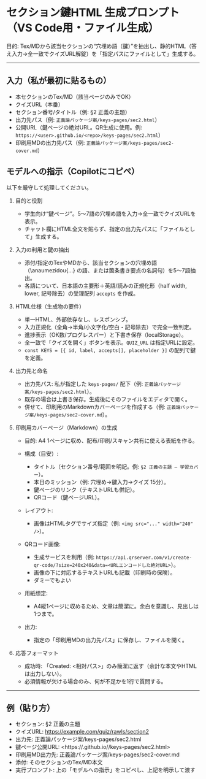 # セクション鍵HTML 生成プロンプト（VS Code用・ファイル生成）

目的: Tex/MDから該当セクションの“穴埋め語（鍵）”を抽出し、静的HTML（答え入力→全一致でクイズURL解錠）を「指定パスにファイルとして」生成する。

---

## 入力（私が最初に貼るもの）

- 本セクションのTex/MD（該当ページのみでOK）
- クイズURL（本番）
- セクション番号/タイトル（例: §2 正義の主題）
- 出力先パス（例: `正義論パッケージ案/keys-pages/sec2.html`）
- 公開URL（鍵ページの絶対URL。QR生成に使用。例: `https://<user>.github.io/<repo>/keys-pages/sec2.html`）
- 印刷用MDの出力先パス（例: `正義論パッケージ案/keys-pages/sec2-cover.md`）

## モデルへの指示（Copilotにコピペ）

以下を厳守して処理してください。

1. 目的と役割

	- 学生向け“鍵ページ”。5〜7語の穴埋め語を入力→全一致でクイズURLを表示。
	- チャット欄にHTML全文を貼らず、指定の出力先パスに「ファイルとして」生成する。

1. 入力の利用と鍵の抽出

	- 添付/指定のTexやMDから、該当セクションの穴埋め語（\anaumezidou{...} の語、または箇条書き要点の名詞句）を5〜7語抽出。
	- 各語について、日本語の主要形＋英語/読みの正規化形（half width, lower, 記号除去）の受理配列 `accepts` を作成。

1. HTML仕様（生成物の要件）

	- 単一HTML、外部依存なし、レスポンシブ。
	- 入力正規化（全角→半角/小文字化/空白・記号除去）で完全一致判定。
	- 進捗表示（OK数/プログレスバー）と下書き保存（localStorage）。
	- 全一致で「クイズを開く」ボタンを表示。`QUIZ_URL` は指定URLに設定。
	- `const KEYS = [{ id, label, accepts[], placeholder }]` の配列で鍵を定義。

1. 出力先と命名

	- 出力先パス: 私が指定した `keys-pages/` 配下（例: `正義論パッケージ案/keys-pages/sec2.html`）。
	- 既存の場合は上書き保存。生成後にそのファイルをエディタで開く。
	- 併せて、印刷用のMarkdownカバーページを作成する（例: `正義論パッケージ案/keys-pages/sec2-cover.md`）。

1. 印刷用カバーページ（Markdown）の生成

	- 目的: A4 1ページに収め、配布/印刷/スキャン共有に使える表紙を作る。
	- 構成（目安）:
		- タイトル（セクション番号/範囲を明記。例: `§2 正義の主題 — 学習カバー`）。
		- 本日のミッション（例: 穴埋め→鍵入力→クイズ 15分）。
		- 鍵ページのリンク（テキストURLも併記）。
		- QRコード（鍵ページURL）。
	- レイアウト:
		
		- 画像はHTMLタグでサイズ指定（例: `<img src="..." width="240" />`）。
	- QRコード画像:
		- 生成サービスを利用（例: `https://api.qrserver.com/v1/create-qr-code/?size=240x240&data=<URLエンコードした絶対URL>`）。
		- 画像の下に対応するテキストURLも記載（印刷時の保険）。
		- ダミーでもよい
	- 用紙想定:
		- A4縦1ページに収めるため、文章は簡潔に。余白を意識し、見出しは1つまで。
	- 出力:
		- 指定の「印刷用MDの出力先パス」に保存し、ファイルを開く。

2. 応答フォーマット

	- 成功時: 「Created: <相対パス>」のみ簡潔に返す（余計な本文やHTMLは出力しない）。
	- 必須情報が欠ける場合のみ、何が不足かを1行で質問する。

---

## 例（貼り方）

- セクション: §2 正義の主題
- クイズURL: <https://example.com/quiz/rawls/section2>
- 出力先: 正義論パッケージ案/keys-pages/sec2.html
- 鍵ページ公開URL: <https://<user>.github.io/<repo>/keys-pages/sec2.html>
- 印刷用MD出力先: 正義論パッケージ案/keys-pages/sec2-cover.md
- 添付: そのセクションのTex/MD本文
- 実行プロンプト: 上の「モデルへの指示」をコピペし、上記を明示して渡す
